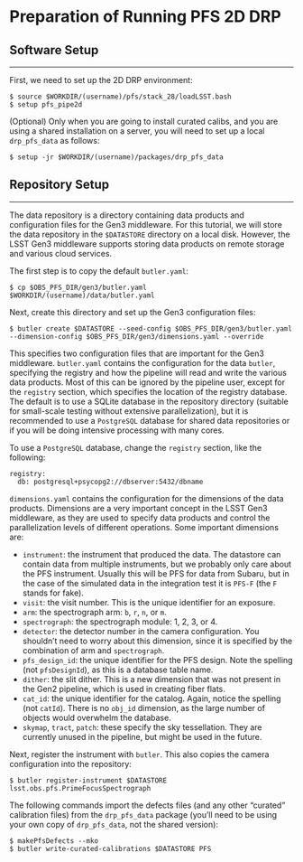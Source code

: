 # Preparation of Running PFS 2D DRP

## Software Setup

---

First, we need to set up the 2D DRP environment:

```
$ source $WORKDIR/(username)/pfs/stack_28/loadLSST.bash
$ setup pfs_pipe2d
```

(Optional) Only when you are going to install curated calibs, and you are using a shared installation on a server, you will need to set up a local `drp_pfs_data` as follows:
```
$ setup -jr $WORKDIR/(username)/packages/drp_pfs_data
```

## Repository Setup

---

The data repository is a directory containing data products and configuration files for the Gen3 middleware.
For this tutorial, we will store the data repository in the `$DATASTORE` directory on a local disk. However, the LSST Gen3 middleware supports storing data products on remote storage and various cloud services.

The first step is to copy the default `butler.yaml`:

```
$ cp $OBS_PFS_DIR/gen3/butler.yaml $WORKDIR/(username)/data/butler.yaml
```

<!-- and we need to modify the `registry` section:

```
registry:
  db: postgresql+psycopg2://localhost:5435/drp
```

!!! note 
    Remember to update this file every time when there is an update of pipeline. -->

Next, create this directory and set up the Gen3 configuration files:

```
$ butler create $DATASTORE --seed-config $OBS_PFS_DIR/gen3/butler.yaml --dimension-config $OBS_PFS_DIR/gen3/dimensions.yaml --override
```

This specifies two configuration files that are important for the Gen3 middleware. `butler.yaml` contains the configuration
for the data `butler`, specifying the registry and how the pipeline will read and write the various data products.
Most of this can be ignored by the pipeline user, except for the `registry` section, which specifies the location of the
registry database. The default is to use a SQLite database in the repository directory (suitable for small-scale testing
without extensive parallelization), but it is recommended to use a `PostgreSQL` database for shared data repositories or if you will be doing intensive processing with many cores.

To use a `PostgreSQL` database, change the `registry` section, like the following:

```
registry:
  db: postgresql+psycopg2://dbserver:5432/dbname
```

`dimensions.yaml` contains the configuration for the dimensions of the data products. Dimensions are a very important
concept in the LSST Gen3 middleware, as they are used to specify data products and control the parallelization levels of
different operations. Some important dimensions are:

- `instrument`: the instrument that produced the data. The datastore can contain data from multiple instruments,
but we probably only care about the PFS instrument. Usually this will be PFS for data from Subaru, but in the
case of the simulated data in the integration test it is `PFS-F` (the `F` stands for fake).
- `visit`: the visit number. This is the unique identifier for an exposure.
- `arm`: the spectrograph arm: `b`, `r`, `n`, or `m`.
- `spectrograph`: the spectrograph module: 1, 2, 3, or 4.
- `detector`: the detector number in the camera configuration. You shouldn’t need to worry about this dimension,
since it is specified by the combination of arm and `spectrograph`.
- `pfs_design_id`: the unique identifier for the PFS design. Note the spelling (not `pfsDesignId`), as this is a database table name.
- `dither`: the slit dither. This is a new dimension that was not present in the Gen2 pipeline, which is used in
creating fiber flats.
- `cat_id`: the unique identifier for the catalog. Again, notice the spelling (not `catId`). There is no `obj_id`
dimension, as the large number of objects would overwhelm the database.
- `skymap`, `tract`, `patch`: these specify the sky tessellation. They are currently unused in the pipeline, but might
be used in the future.

Next, register the instrument with `butler`. This also copies the camera configuration into the repository:

```
$ butler register-instrument $DATASTORE lsst.obs.pfs.PrimeFocusSpectrograph
```

The following commands import the defects files (and any other “curated” calibration files) from the `drp_pfs_data`
package (you’ll need to be using your own copy of `drp_pfs_data`, not the shared version):

```
$ makePfsDefects --mko
$ butler write-curated-calibrations $DATASTORE PFS
```
